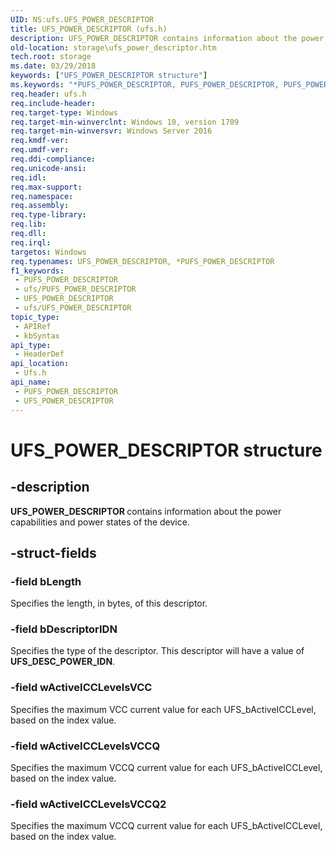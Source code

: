 ```yaml
---
UID: NS:ufs.UFS_POWER_DESCRIPTOR
title: UFS_POWER_DESCRIPTOR (ufs.h)
description: UFS_POWER_DESCRIPTOR contains information about the power capabilities and power states of the device.
old-location: storage\ufs_power_descriptor.htm
tech.root: storage
ms.date: 03/29/2018
keywords: ["UFS_POWER_DESCRIPTOR structure"]
ms.keywords: "*PUFS_POWER_DESCRIPTOR, PUFS_POWER_DESCRIPTOR, PUFS_POWER_DESCRIPTOR structure pointer [Storage Devices], UFS_POWER_DESCRIPTOR, UFS_POWER_DESCRIPTOR structure [Storage Devices], storage.ufs_power_descriptor, ufs/PUFS_POWER_DESCRIPTOR, ufs/UFS_POWER_DESCRIPTOR"
req.header: ufs.h
req.include-header: 
req.target-type: Windows
req.target-min-winverclnt: Windows 10, version 1709
req.target-min-winversvr: Windows Server 2016
req.kmdf-ver: 
req.umdf-ver: 
req.ddi-compliance: 
req.unicode-ansi: 
req.idl: 
req.max-support: 
req.namespace: 
req.assembly: 
req.type-library: 
req.lib: 
req.dll: 
req.irql: 
targetos: Windows
req.typenames: UFS_POWER_DESCRIPTOR, *PUFS_POWER_DESCRIPTOR
f1_keywords:
 - PUFS_POWER_DESCRIPTOR
 - ufs/PUFS_POWER_DESCRIPTOR
 - UFS_POWER_DESCRIPTOR
 - ufs/UFS_POWER_DESCRIPTOR
topic_type:
 - APIRef
 - kbSyntax
api_type:
 - HeaderDef
api_location:
 - Ufs.h
api_name:
 - PUFS_POWER_DESCRIPTOR
 - UFS_POWER_DESCRIPTOR
---
```


# UFS_POWER_DESCRIPTOR structure


## -description

<b>UFS_POWER_DESCRIPTOR </b>contains information about the power capabilities and power states of the device.

## -struct-fields

### -field bLength

Specifies the length, in bytes, of this descriptor.

### -field bDescriptorIDN

Specifies the type of the descriptor. This descriptor will have a value of <b>UFS_DESC_POWER_IDN</b>.

### -field wActiveICCLevelsVCC

Specifies the maximum VCC current value for
each UFS_bActiveICCLevel, based on the index value.

### -field wActiveICCLevelsVCCQ

Specifies the maximum VCCQ current value for
each UFS_bActiveICCLevel, based on the index value.

### -field wActiveICCLevelsVCCQ2

Specifies the maximum VCCQ current value for
each UFS_bActiveICCLevel, based on the index value.

